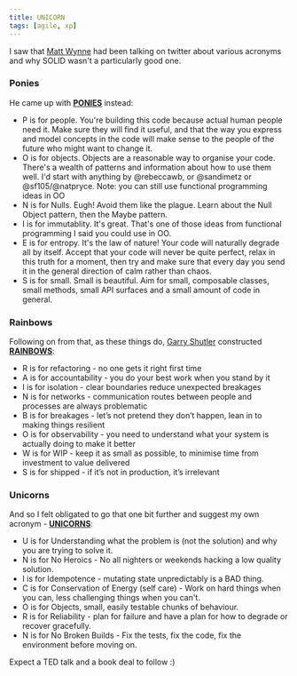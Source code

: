 ```yaml
---
title: UNICORN
tags: [agile, xp]
---
```


I saw that <a href="https://twitter.com/mattwynne">Matt Wynne</a> had been talking on twitter about various acronyms and why SOLID wasn't a particularly good one.

### Ponies

He came up with <a href="https://twitter.com/mattwynne/status/1372790256102076416">**PONIES**</a> instead:

- P is for people. You're building this code because actual human people need it. Make sure they will find it useful, and that the way you express and model concepts in the code will make sense to the people of the future who might want to change it.
- O is for objects. Objects are a reasonable way to organise your code. There's a wealth of patterns and information about how to use them well. I'd start with anything by
  @rebeccawb, or @sandimetz or @sf105/@natpryce. Note: you can still use functional programming ideas in OO
- N is for Nulls. Eugh! Avoid them like the plague. Learn about the Null Object pattern, then the Maybe pattern.
- I is for immutablity. It's great. That's one of those ideas from functional programming I said you could use in OO.
- E is for entropy. It's the law of nature! Your code will naturally degrade all by itself. Accept that your code will never be quite perfect, relax in this truth for a moment, then try and make sure that every day you send it in the general direction of calm rather than chaos.
- S is for small. Small is beautiful. Aim for small, composable classes, small methods, small API surfaces and a small amount of code in general.

### Rainbows

Following on from that, as these things do, <a href="https://twitter.com/gshutler">Garry Shutler</a> constructed <a href="https://twitter.com/gshutler/status/1373034766203764742">**RAINBOWS**</a>:

- R is for refactoring - no one gets it right first time
- A is for accountability - you do your best work when you stand by it
- I is for isolation - clear boundaries reduce unexpected breakages
- N is for networks - communication routes between people and processes are always problematic
- B is for breakages - let’s not pretend they don’t happen, lean in to making things resilient
- O is for observability - you need to understand what your system is actually doing to make it better
- W is for WIP - keep it as small as possible, to minimise time from investment to value delivered
- S is for shipped - if it’s not in production, it’s irrelevant

### Unicorns

And so I felt obligated to go that one bit further and suggest my own acronym - <a href="https://twitter.com/deejaygraham/status/1373189503012208641">**UNICORNS**</a>:

- U is for Understanding what the problem is (not the solution) and why you are trying to solve it.
- N is for No Heroics - No all nighters or weekends hacking a low quality solution.
- I is for Idempotence - mutating state unpredictably is a BAD thing.
- C is for Conservation of Energy (self care) - Work on hard things when you can, less challenging things when you can't.
- O is for Objects, small, easily testable chunks of behaviour.
- R is for Reliability - plan for failure and have a plan for how to degrade or recover gracefully.
- N is for No Broken Builds - Fix the tests, fix the code, fix the environment before moving on.

Expect a TED talk and a book deal to follow :)
